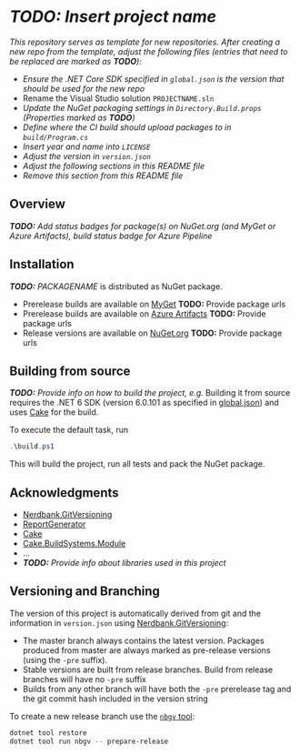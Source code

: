 # *__TODO:__ Insert project name*

*This repository serves as template for new repositories.*
*After creating a new repo from the template, adjust the following files (entries that need to be replaced are marked as **TODO**):*

- *Ensure the .NET Core SDK specified in `global.json` is the version that should be used for the new repo*
- Rename the Visual Studio solution `PROJECTNAME.sln` 
- *Update the NuGet packaging settings in `Directory.Build.props` (Properties marked as **TODO**)*
- *Define where the CI build should upload packages to in `build/Program.cs`*
- *Insert year and name into `LICENSE`*
- *Adjust the version in `version.json`*
- *Adjust the following sections in this README file*
- *Remove this section from this README file*

## Overview

*__TODO:__ Add status badges for package(s) on NuGet.org (and MyGet or Azure Artifacts), build status badge for Azure Pipeline*

## Installation

*__TODO:__ PACKAGENAME* is distributed as NuGet package.

- Prerelease builds are available on [MyGet](https://example.com) **TODO:** Provide package urls
- Prerelease builds are available on [Azure Artifacts](https://example.com) **TODO:** Provide package urls
- Release versions are available on [NuGet.org](https://example.com) **TODO:** Provide package urls

## Building from source

*__TODO:__ Provide info on how to build the project, e.g.*
Building it from source requires the .NET 6 SDK (version 6.0.101 as specified in [global.json](./global.json)) and uses [Cake](https://cakebuild.net/) for the build.

To execute the default task, run

```ps1
.\build.ps1
```

This will build the project, run all tests and pack the NuGet package.

## Acknowledgments

- [Nerdbank.GitVersioning](https://github.com/AArnott/Nerdbank.GitVersioning/)
- [ReportGenerator](https://github.com/danielpalme/ReportGenerator)
- [Cake](https://cakebuild.net/)
- [Cake.BuildSystems.Module](https://github.com/cake-contrib/Cake.BuildSystems.Module)
- ...
- *__TODO:__ Provide info about libraries used in this project*


## Versioning and Branching

The version of this project is automatically derived from git and the information
in `version.json` using [Nerdbank.GitVersioning](https://github.com/AArnott/Nerdbank.GitVersioning):

- The master branch  always contains the latest version. Packages produced from
  master are always marked as pre-release versions (using the `-pre` suffix).
- Stable versions are built from release branches. Build from release branches
  will have no `-pre` suffix
- Builds from any other branch will have both the `-pre` prerelease tag and the git
  commit hash included in the version string

To create a new release branch use the [`nbgv` tool](https://www.nuget.org/packages/nbgv/):

```ps1
dotnet tool restore
dotnet tool run nbgv -- prepare-release
```
